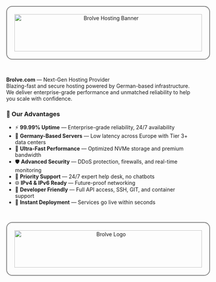 <p align="center">
  <img 
    src="https://prodassets.nego.one/brlv_git.jpg" 
    alt="Brolve Hosting Banner" 
    style="width: 100%; max-width: 800px; height: 100px; object-fit: cover; border-radius: 16px;padding-top: 1.25rem;padding-bottom: 1.25rem;padding-left: 1.25rem;padding-right: 1.25rem;border-radius: 1rem;border: 2px solid  gray;"
  >
</p>
<br/>

**Brolve.com** — Next-Gen Hosting Provider  
Blazing-fast and secure hosting powered by German-based infrastructure. We deliver enterprise-grade performance and unmatched reliability to help you scale with confidence.
  
### 🚀 Our Advantages
- ⚡ **99.99% Uptime** — Enterprise-grade reliability, 24/7 availability  
- 📍 **Germany-Based Servers** — Low latency across Europe with Tier 3+ data centers  
- 🎯 **Ultra-Fast Performance** — Optimized NVMe storage and premium bandwidth  
- 🛡️ **Advanced Security** — DDoS protection, firewalls, and real-time monitoring  
- 🤝 **Priority Support** — 24/7 expert help desk, no chatbots  
- 🌐 **IPv4 & IPv6 Ready** — Future-proof networking  
- 🧩 **Developer Friendly** — Full API access, SSH, GIT, and container support  
- 🚀 **Instant Deployment** — Services go live within seconds  

<br/>

<p align="center">
  <img 
    src="https://prodassets.nego.one/brlv_git.jpg" 
    alt="Brolve Logo" 
  style="width: 100%; max-width: 800px; height: 100px; object-fit: cover; border-radius: 16px;padding-top: 1.25rem;padding-bottom: 1.25rem;padding-left: 1.25rem;padding-right: 1.25rem;border-radius: 1rem;border: 2px solid  gray;"
  >
</p>
